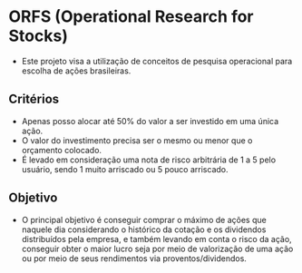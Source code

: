 # ORFS (Operational Research for Stocks)

- Este projeto visa a utilização de conceitos de pesquisa operacional para escolha de ações brasileiras.

## Critérios
- Apenas posso alocar até 50% do valor a ser investido em uma única ação.
- O valor do investimento precisa ser o mesmo ou menor que o orçamento colocado.
- É levado em consideração uma nota de risco arbitrária de 1 a 5 pelo usuário, sendo 1 muito arriscado ou 5 pouco arriscado.

## Objetivo
- O principal objetivo é conseguir comprar o máximo de ações que naquele dia considerando o histórico da cotação e os dividendos distribuídos pela empresa, e também levando em conta o risco da ação, conseguir obter o maior lucro seja por meio de valorização de uma ação ou por meio de seus rendimentos via proventos/dividendos.